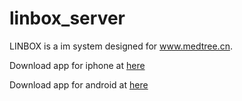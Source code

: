 # linbox_server

LINBOX is a im system designed for www.medtree.cn.

Download app for iphone at [here](https://itunes.apple.com/cn/app/yi-shu/id933709180?mt=8)

Download app for android at [here](https://medtree.cn/release/android/4.0.0/medtree.apk)





